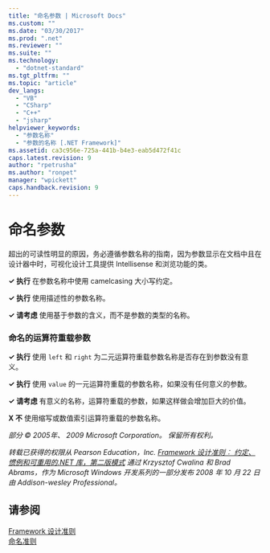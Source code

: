 ```yaml
---
title: "命名参数 | Microsoft Docs"
ms.custom: ""
ms.date: "03/30/2017"
ms.prod: ".net"
ms.reviewer: ""
ms.suite: ""
ms.technology: 
  - "dotnet-standard"
ms.tgt_pltfrm: ""
ms.topic: "article"
dev_langs: 
  - "VB"
  - "CSharp"
  - "C++"
  - "jsharp"
helpviewer_keywords: 
  - "参数名称"
  - "参数的名称 [.NET Framework]"
ms.assetid: ca3c956e-725a-441b-b4e3-eab5d472f41c
caps.latest.revision: 9
author: "rpetrusha"
ms.author: "ronpet"
manager: "wpickett"
caps.handback.revision: 9
---
```

# 命名参数
超出的可读性明显的原因，务必遵循参数名称的指南，因为参数显示在文档中且在设计器中时，可视化设计工具提供 Intellisense 和浏览功能的类。  
  
 **✓ 执行** 在参数名称中使用 camelcasing 大小写约定。  
  
 **✓ 执行** 使用描述性的参数名称。  
  
 **✓ 请考虑** 使用基于参数的含义，而不是参数的类型的名称。  
  
### 命名的运算符重载参数  
 **✓ 执行** 使用 `left` 和 `right` 为二元运算符重载参数名称是否存在到参数没有意义。  
  
 **✓ 执行** 使用 `value` 的一元运算符重载的参数名称，如果没有任何意义的参数。  
  
 **✓ 请考虑** 有意义的名称，运算符重载的参数，如果这样做会增加巨大的价值。  
  
 **X 不** 使用缩写或数值索引运算符重载的参数名称。  
  
 *部分 © 2005年、 2009 Microsoft Corporation。 保留所有权利。*  
  
 *转载已获得的权限从 Pearson Education，Inc. [Framework 设计准则︰ 约定、 惯例和可重用的.NET 库，第二版模式](http://www.informit.com/store/framework-design-guidelines-conventions-idioms-and-9780321545619) 通过 Krzysztof Cwalina 和 Brad Abrams，作为 Microsoft Windows 开发系列的一部分发布 2008 年 10 月 22 日由 Addison\-wesley Professional。*  
  
## 请参阅  
 [Framework 设计准则](../../../docs/standard/design-guidelines/index.md)   
 [命名准则](../../../docs/standard/design-guidelines/naming-guidelines.md)